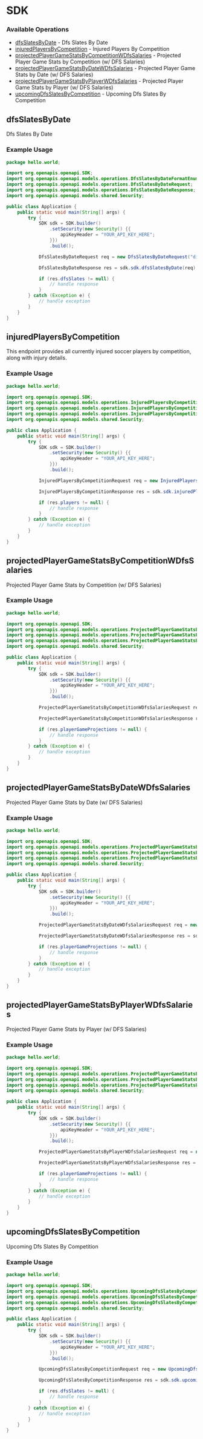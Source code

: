 # SDK

### Available Operations

* [dfsSlatesByDate](#dfsslatesbydate) - Dfs Slates By Date
* [injuredPlayersByCompetition](#injuredplayersbycompetition) - Injured Players By Competition
* [projectedPlayerGameStatsByCompetitionWDfsSalaries](#projectedplayergamestatsbycompetitionwdfssalaries) - Projected Player Game Stats by Competition (w/ DFS Salaries)
* [projectedPlayerGameStatsByDateWDfsSalaries](#projectedplayergamestatsbydatewdfssalaries) - Projected Player Game Stats by Date (w/ DFS Salaries)
* [projectedPlayerGameStatsByPlayerWDfsSalaries](#projectedplayergamestatsbyplayerwdfssalaries) - Projected Player Game Stats by Player (w/ DFS Salaries)
* [upcomingDfsSlatesByCompetition](#upcomingdfsslatesbycompetition) - Upcoming Dfs Slates By Competition

## dfsSlatesByDate

Dfs Slates By Date

### Example Usage

```java
package hello.world;

import org.openapis.openapi.SDK;
import org.openapis.openapi.models.operations.DfsSlatesByDateFormatEnum;
import org.openapis.openapi.models.operations.DfsSlatesByDateRequest;
import org.openapis.openapi.models.operations.DfsSlatesByDateResponse;
import org.openapis.openapi.models.shared.Security;

public class Application {
    public static void main(String[] args) {
        try {
            SDK sdk = SDK.builder()
                .setSecurity(new Security() {{
                    apiKeyHeader = "YOUR_API_KEY_HERE";
                }})
                .build();

            DfsSlatesByDateRequest req = new DfsSlatesByDateRequest("distinctio", DfsSlatesByDateFormatEnum.XML);            

            DfsSlatesByDateResponse res = sdk.sdk.dfsSlatesByDate(req);

            if (res.dfsSlates != null) {
                // handle response
            }
        } catch (Exception e) {
            // handle exception
        }
    }
}
```

## injuredPlayersByCompetition

This endpoint provides all currently injured soccer players by competition, along with injury details.

### Example Usage

```java
package hello.world;

import org.openapis.openapi.SDK;
import org.openapis.openapi.models.operations.InjuredPlayersByCompetitionFormatEnum;
import org.openapis.openapi.models.operations.InjuredPlayersByCompetitionRequest;
import org.openapis.openapi.models.operations.InjuredPlayersByCompetitionResponse;
import org.openapis.openapi.models.shared.Security;

public class Application {
    public static void main(String[] args) {
        try {
            SDK sdk = SDK.builder()
                .setSecurity(new Security() {{
                    apiKeyHeader = "YOUR_API_KEY_HERE";
                }})
                .build();

            InjuredPlayersByCompetitionRequest req = new InjuredPlayersByCompetitionRequest("unde", InjuredPlayersByCompetitionFormatEnum.JSON);            

            InjuredPlayersByCompetitionResponse res = sdk.sdk.injuredPlayersByCompetition(req);

            if (res.players != null) {
                // handle response
            }
        } catch (Exception e) {
            // handle exception
        }
    }
}
```

## projectedPlayerGameStatsByCompetitionWDfsSalaries

Projected Player Game Stats by Competition (w/ DFS Salaries)

### Example Usage

```java
package hello.world;

import org.openapis.openapi.SDK;
import org.openapis.openapi.models.operations.ProjectedPlayerGameStatsByCompetitionWDfsSalariesFormatEnum;
import org.openapis.openapi.models.operations.ProjectedPlayerGameStatsByCompetitionWDfsSalariesRequest;
import org.openapis.openapi.models.operations.ProjectedPlayerGameStatsByCompetitionWDfsSalariesResponse;
import org.openapis.openapi.models.shared.Security;

public class Application {
    public static void main(String[] args) {
        try {
            SDK sdk = SDK.builder()
                .setSecurity(new Security() {{
                    apiKeyHeader = "YOUR_API_KEY_HERE";
                }})
                .build();

            ProjectedPlayerGameStatsByCompetitionWDfsSalariesRequest req = new ProjectedPlayerGameStatsByCompetitionWDfsSalariesRequest("corrupti", "illum", ProjectedPlayerGameStatsByCompetitionWDfsSalariesFormatEnum.XML);            

            ProjectedPlayerGameStatsByCompetitionWDfsSalariesResponse res = sdk.sdk.projectedPlayerGameStatsByCompetitionWDfsSalaries(req);

            if (res.playerGameProjections != null) {
                // handle response
            }
        } catch (Exception e) {
            // handle exception
        }
    }
}
```

## projectedPlayerGameStatsByDateWDfsSalaries

Projected Player Game Stats by Date (w/ DFS Salaries)

### Example Usage

```java
package hello.world;

import org.openapis.openapi.SDK;
import org.openapis.openapi.models.operations.ProjectedPlayerGameStatsByDateWDfsSalariesFormatEnum;
import org.openapis.openapi.models.operations.ProjectedPlayerGameStatsByDateWDfsSalariesRequest;
import org.openapis.openapi.models.operations.ProjectedPlayerGameStatsByDateWDfsSalariesResponse;
import org.openapis.openapi.models.shared.Security;

public class Application {
    public static void main(String[] args) {
        try {
            SDK sdk = SDK.builder()
                .setSecurity(new Security() {{
                    apiKeyHeader = "YOUR_API_KEY_HERE";
                }})
                .build();

            ProjectedPlayerGameStatsByDateWDfsSalariesRequest req = new ProjectedPlayerGameStatsByDateWDfsSalariesRequest("error", ProjectedPlayerGameStatsByDateWDfsSalariesFormatEnum.JSON);            

            ProjectedPlayerGameStatsByDateWDfsSalariesResponse res = sdk.sdk.projectedPlayerGameStatsByDateWDfsSalaries(req);

            if (res.playerGameProjections != null) {
                // handle response
            }
        } catch (Exception e) {
            // handle exception
        }
    }
}
```

## projectedPlayerGameStatsByPlayerWDfsSalaries

Projected Player Game Stats by Player (w/ DFS Salaries)

### Example Usage

```java
package hello.world;

import org.openapis.openapi.SDK;
import org.openapis.openapi.models.operations.ProjectedPlayerGameStatsByPlayerWDfsSalariesFormatEnum;
import org.openapis.openapi.models.operations.ProjectedPlayerGameStatsByPlayerWDfsSalariesRequest;
import org.openapis.openapi.models.operations.ProjectedPlayerGameStatsByPlayerWDfsSalariesResponse;
import org.openapis.openapi.models.shared.Security;

public class Application {
    public static void main(String[] args) {
        try {
            SDK sdk = SDK.builder()
                .setSecurity(new Security() {{
                    apiKeyHeader = "YOUR_API_KEY_HERE";
                }})
                .build();

            ProjectedPlayerGameStatsByPlayerWDfsSalariesRequest req = new ProjectedPlayerGameStatsByPlayerWDfsSalariesRequest("suscipit", ProjectedPlayerGameStatsByPlayerWDfsSalariesFormatEnum.XML, "magnam");            

            ProjectedPlayerGameStatsByPlayerWDfsSalariesResponse res = sdk.sdk.projectedPlayerGameStatsByPlayerWDfsSalaries(req);

            if (res.playerGameProjections != null) {
                // handle response
            }
        } catch (Exception e) {
            // handle exception
        }
    }
}
```

## upcomingDfsSlatesByCompetition

Upcoming Dfs Slates By Competition

### Example Usage

```java
package hello.world;

import org.openapis.openapi.SDK;
import org.openapis.openapi.models.operations.UpcomingDfsSlatesByCompetitionFormatEnum;
import org.openapis.openapi.models.operations.UpcomingDfsSlatesByCompetitionRequest;
import org.openapis.openapi.models.operations.UpcomingDfsSlatesByCompetitionResponse;
import org.openapis.openapi.models.shared.Security;

public class Application {
    public static void main(String[] args) {
        try {
            SDK sdk = SDK.builder()
                .setSecurity(new Security() {{
                    apiKeyHeader = "YOUR_API_KEY_HERE";
                }})
                .build();

            UpcomingDfsSlatesByCompetitionRequest req = new UpcomingDfsSlatesByCompetitionRequest("debitis", UpcomingDfsSlatesByCompetitionFormatEnum.JSON);            

            UpcomingDfsSlatesByCompetitionResponse res = sdk.sdk.upcomingDfsSlatesByCompetition(req);

            if (res.dfsSlates != null) {
                // handle response
            }
        } catch (Exception e) {
            // handle exception
        }
    }
}
```
